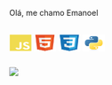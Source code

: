 Olá, me chamo Emanoel

<div style="display: inline_block"><br>
  <img align="center" alt="Emanoel-Js" height="30" width="40" src="https://raw.githubusercontent.com/devicons/devicon/master/icons/javascript/javascript-plain.svg">
  <img align="center" alt="Emanoel-HTML" height="30" width="40" src="https://raw.githubusercontent.com/devicons/devicon/master/icons/html5/html5-original.svg">
  <img align="center" alt="Emanoel-CSS" height="30" width="40" src="https://raw.githubusercontent.com/devicons/devicon/master/icons/css3/css3-original.svg">
  <img align="center" alt="Emanoel-Python" height="30" width="40" src="https://raw.githubusercontent.com/devicons/devicon/master/icons/python/python-original.svg">
</div>

 ##

<div> 
  <a href="https://www.linkedin.com/in/emanoel-santos-0581b11a8/" target="_blank"><img src="https://img.shields.io/badge/-LinkedIn-%230077B5?style=for-the-badge&logo=linkedin&logoColor=white" target="_blank"></a> 
</div>
